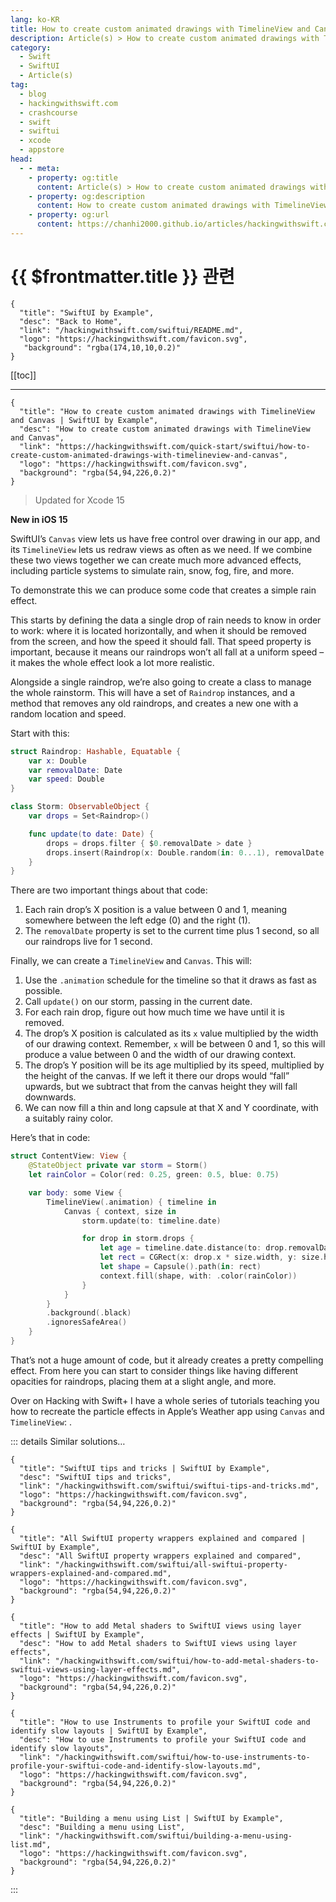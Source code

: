 ```yaml
---
lang: ko-KR
title: How to create custom animated drawings with TimelineView and Canvas
description: Article(s) > How to create custom animated drawings with TimelineView and Canvas
category:
  - Swift
  - SwiftUI
  - Article(s)
tag: 
  - blog
  - hackingwithswift.com
  - crashcourse
  - swift
  - swiftui
  - xcode
  - appstore
head:
  - - meta:
    - property: og:title
      content: Article(s) > How to create custom animated drawings with TimelineView and Canvas
    - property: og:description
      content: How to create custom animated drawings with TimelineView and Canvas
    - property: og:url
      content: https://chanhi2000.github.io/articles/hackingwithswift.com/swiftui/how-to-create-custom-animated-drawings-with-timelineview-and-canvas.html
---
```


# {{ $frontmatter.title }} 관련

```component VPCard
{
  "title": "SwiftUI by Example",
  "desc": "Back to Home",
  "link": "/hackingwithswift.com/swiftui/README.md",
  "logo": "https://hackingwithswift.com/favicon.svg",
   "background": "rgba(174,10,10,0.2)"
}
```

[[toc]]

---

```component VPCard
{
  "title": "How to create custom animated drawings with TimelineView and Canvas | SwiftUI by Example",
  "desc": "How to create custom animated drawings with TimelineView and Canvas",
  "link": "https://hackingwithswift.com/quick-start/swiftui/how-to-create-custom-animated-drawings-with-timelineview-and-canvas",
  "logo": "https://hackingwithswift.com/favicon.svg",
  "background": "rgba(54,94,226,0.2)"
}
```

> Updated for Xcode 15

**New in iOS 15**

SwiftUI’s `Canvas` view lets us have free control over drawing in our app, and its `TimelineView` lets us redraw views as often as we need. If we combine these two views together we can create much more advanced effects, including particle systems to simulate rain, snow, fog, fire, and more.

To demonstrate this we can produce some code that creates a simple rain effect.

This starts by defining the data a single drop of rain needs to know in order to work: where it is located horizontally, and when it should be removed from the screen, and how the speed it should fall. That speed property is important, because it means our raindrops won’t all fall at a uniform speed – it makes the whole effect look a lot more realistic.

Alongside a single raindrop, we’re also going to create a class to manage the whole rainstorm. This will have a set of `Raindrop` instances, and a method that removes any old raindrops, and creates a new one with a random location and speed.

Start with this:

```swift
struct Raindrop: Hashable, Equatable {
    var x: Double
    var removalDate: Date
    var speed: Double
}

class Storm: ObservableObject {
    var drops = Set<Raindrop>()

    func update(to date: Date) {
        drops = drops.filter { $0.removalDate > date }
        drops.insert(Raindrop(x: Double.random(in: 0...1), removalDate: date + 1, speed: Double.random(in: 1...2)))
    }
}
```

There are two important things about that code:

1. Each rain drop’s X position is a value between 0 and 1, meaning somewhere between the left edge (0) and the right (1).
2. The `removalDate` property is set to the current time plus 1 second, so all our raindrops live for 1 second.

Finally, we can create a `TimelineView` and `Canvas`. This will:

1. Use the `.animation` schedule for the timeline so that it draws as fast as possible.
2. Call `update()` on our storm, passing in the current date.
3. For each rain drop, figure out how much time we have until it is removed.
4. The drop’s X position is calculated as its `x` value multiplied by the width of our drawing context. Remember, `x` will be between 0 and 1, so this will produce a value between 0 and the width of our drawing context.
5. The drop’s Y position will be its age multiplied by its speed, multiplied by the height of the canvas. If we left it there our drops would “fall” upwards, but we subtract that from the canvas height they will fall downwards.
6. We can now fill a thin and long capsule at that X and Y coordinate, with a suitably rainy color.

Here’s that in code:

```swift
struct ContentView: View {
    @StateObject private var storm = Storm()
    let rainColor = Color(red: 0.25, green: 0.5, blue: 0.75)

    var body: some View {
        TimelineView(.animation) { timeline in
            Canvas { context, size in
                storm.update(to: timeline.date)

                for drop in storm.drops {
                    let age = timeline.date.distance(to: drop.removalDate)
                    let rect = CGRect(x: drop.x * size.width, y: size.height - (size.height * age * drop.speed), width: 2, height: 10)
                    let shape = Capsule().path(in: rect)
                    context.fill(shape, with: .color(rainColor))
                }
            }
        }
        .background(.black)
        .ignoresSafeArea()
    }
}
```

That’s not a huge amount of code, but it already creates a pretty compelling effect. From here you can start to consider things like having different opacities for raindrops, placing them at a slight angle, and more.

Over on Hacking with Swift+ I have a whole series of tutorials teaching you how to recreate the particle effects in Apple’s Weather app using `Canvas` and `TimelineView`: [<FontIcon icon="fas fa-globe"/>](https://hackingwithswift.com/plus/remaking-apps).

::: details Similar solutions…

```component VPCard
{
  "title": "SwiftUI tips and tricks | SwiftUI by Example",
  "desc": "SwiftUI tips and tricks",
  "link": "/hackingwithswift.com/swiftui/swiftui-tips-and-tricks.md",
  "logo": "https://hackingwithswift.com/favicon.svg",
  "background": "rgba(54,94,226,0.2)"
}
```

```component VPCard
{
  "title": "All SwiftUI property wrappers explained and compared | SwiftUI by Example",
  "desc": "All SwiftUI property wrappers explained and compared",
  "link": "/hackingwithswift.com/swiftui/all-swiftui-property-wrappers-explained-and-compared.md",
  "logo": "https://hackingwithswift.com/favicon.svg",
  "background": "rgba(54,94,226,0.2)"
}
```

```component VPCard
{
  "title": "How to add Metal shaders to SwiftUI views using layer effects | SwiftUI by Example",
  "desc": "How to add Metal shaders to SwiftUI views using layer effects",
  "link": "/hackingwithswift.com/swiftui/how-to-add-metal-shaders-to-swiftui-views-using-layer-effects.md",
  "logo": "https://hackingwithswift.com/favicon.svg",
  "background": "rgba(54,94,226,0.2)"
}
```

```component VPCard
{
  "title": "How to use Instruments to profile your SwiftUI code and identify slow layouts | SwiftUI by Example",
  "desc": "How to use Instruments to profile your SwiftUI code and identify slow layouts",
  "link": "/hackingwithswift.com/swiftui/how-to-use-instruments-to-profile-your-swiftui-code-and-identify-slow-layouts.md",
  "logo": "https://hackingwithswift.com/favicon.svg",
  "background": "rgba(54,94,226,0.2)"
}
```

```component VPCard
{
  "title": "Building a menu using List | SwiftUI by Example",
  "desc": "Building a menu using List",
  "link": "/hackingwithswift.com/swiftui/building-a-menu-using-list.md",
  "logo": "https://hackingwithswift.com/favicon.svg",
  "background": "rgba(54,94,226,0.2)"
}
```

:::

